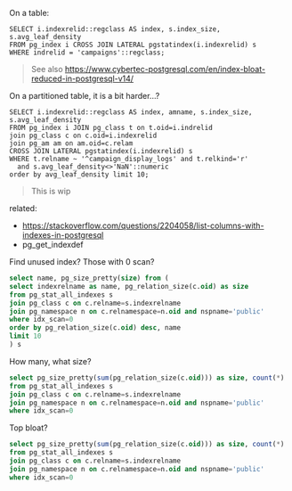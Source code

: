 On a table:

```
SELECT i.indexrelid::regclass AS index, s.index_size, s.avg_leaf_density
FROM pg_index i CROSS JOIN LATERAL pgstatindex(i.indexrelid) s
WHERE indrelid = 'campaigns'::regclass;
```

> See also https://www.cybertec-postgresql.com/en/index-bloat-reduced-in-postgresql-v14/

On a partitioned table, it is a bit harder...?

```
SELECT i.indexrelid::regclass AS index, amname, s.index_size, s.avg_leaf_density
FROM pg_index i JOIN pg_class t on t.oid=i.indrelid
join pg_class c on c.oid=i.indexrelid
join pg_am am on am.oid=c.relam
CROSS JOIN LATERAL pgstatindex(i.indexrelid) s
WHERE t.relname ~ '^campaign_display_logs' and t.relkind='r' 
  and s.avg_leaf_density<>'NaN'::numeric
order by avg_leaf_density limit 10;
```

> This is wip

related:

* https://stackoverflow.com/questions/2204058/list-columns-with-indexes-in-postgresql
* pg_get_indexdef


Find unused index? Those with 0 scan?

```sql
select name, pg_size_pretty(size) from (
select indexrelname as name, pg_relation_size(c.oid) as size
from pg_stat_all_indexes s
join pg_class c on c.relname=s.indexrelname
join pg_namespace n on c.relnamespace=n.oid and nspname='public'
where idx_scan=0
order by pg_relation_size(c.oid) desc, name
limit 10
) s
```

How many, what size?

```sql
select pg_size_pretty(sum(pg_relation_size(c.oid))) as size, count(*)
from pg_stat_all_indexes s
join pg_class c on c.relname=s.indexrelname
join pg_namespace n on c.relnamespace=n.oid and nspname='public'
where idx_scan=0
```

Top bloat?

```sql
select pg_size_pretty(sum(pg_relation_size(c.oid))) as size, count(*)
from pg_stat_all_indexes s
join pg_class c on c.relname=s.indexrelname
join pg_namespace n on c.relnamespace=n.oid and nspname='public'
where idx_scan=0
```

